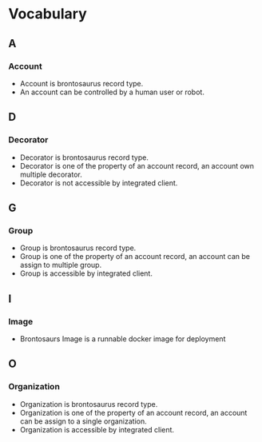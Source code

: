 # Vocabulary

## A

### Account

-   Account is brontosaurus record type.
-   An account can be controlled by a human user or robot.

## D

### Decorator

-   Decorator is brontosaurus record type.
-   Decorator is one of the property of an account record, an account own multiple decorator.
-   Decorator is not accessible by integrated client.

## G

### Group

-   Group is brontosaurus record type.
-   Group is one of the property of an account record, an account can be assign to multiple group.
-   Group is accessible by integrated client.

## I

### Image

-   Brontosaurs Image is a runnable docker image for deployment

## O

### Organization

-   Organization is brontosaurus record type.
-   Organization is one of the property of an account record, an account can be assign to a single organization.
-   Organization is accessible by integrated client.
